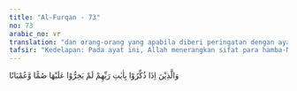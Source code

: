 ```yaml
---
title: "Al-Furqan - 73"
no: 73
arabic_no: ٧٣
translation: "dan orang-orang yang apabila diberi peringatan dengan ayat-ayat Tuhan mereka, mereka tidak bersikap sebagai orang-orang yang tuli dan buta,"
tafsir: "Kedelapan: Pada ayat ini, Allah menerangkan sifat para hamba-Nya, yaitu mereka dapat menanggapi peringatan yang diberikan Allah bila mereka mendengar peringatan itu. Hati mereka selalu terbuka untuk menerima nasihat dan pelajaran, pikiran mereka pun selalu merenungkan ayat-ayat Allah untuk dipahami dan diamalkan, sehingga bertambahlah keimanan dan keyakinan mereka bahwa ajaran-ajaran yang diberikan Allah kepada mereka benar-benar ajaran yang tinggi nilai dan mutunya, ajaran yang benar yang tidak dapat dibantah lagi. Tidaklah mengherankan apabila mereka sangat fanatik kepada ajaran itu, karena mereka sangat meyakini kebaikannya. \n\nSangat jauh perbedaan antara mereka dengan kaum musyrikin yang juga fanatik kepada sembahan-sembahannya. Kefanatikan mereka adalah fanatik buta karena tidak mau menerima kebenaran walaupun telah jelas dan nyata bahwa akidah yang mereka anut itu salah dan bertentangan dengan akal yang sehat. Bagaimana pun kuat dan jelasnya alasan-alasan yang dikemukakan kepada mereka tentang ketidakbenaran faham yang dianut mereka tidak akan mau menerimanya karena hatinya telah tertutup dan matanya telah buta untuk memikirkan mana yang benar dan mana yang salah."
---
```


وَالَّذِيْنَ اِذَا ذُكِّرُوْا بِاٰيٰتِ رَبِّهِمْ لَمْ يَخِرُّوْا عَلَيْهَا صُمًّا وَّعُمْيَانًا 
